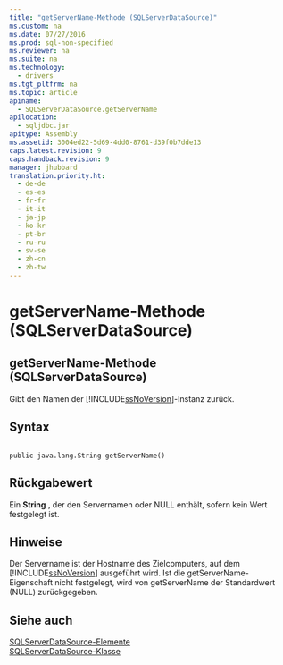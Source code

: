 ```yaml
---
title: "getServerName-Methode (SQLServerDataSource)"
ms.custom: na
ms.date: 07/27/2016
ms.prod: sql-non-specified
ms.reviewer: na
ms.suite: na
ms.technology: 
  - drivers
ms.tgt_pltfrm: na
ms.topic: article
apiname: 
  - SQLServerDataSource.getServerName
apilocation: 
  - sqljdbc.jar
apitype: Assembly
ms.assetid: 3004ed22-5d69-4dd0-8761-d39f0b7dde13
caps.latest.revision: 9
caps.handback.revision: 9
manager: jhubbard
translation.priority.ht: 
  - de-de
  - es-es
  - fr-fr
  - it-it
  - ja-jp
  - ko-kr
  - pt-br
  - ru-ru
  - sv-se
  - zh-cn
  - zh-tw
---
```

# getServerName-Methode (SQLServerDataSource)
    
## getServerName\-Methode \(SQLServerDataSource\)  
 Gibt den Namen der [!INCLUDE[ssNoVersion](../content/includes/ssNoVersion_md.md)]\-Instanz zurück.  
  
## Syntax  
  
```  
  
public java.lang.String getServerName()  
```  
  
## Rückgabewert  
 Ein **String** , der den Servernamen oder NULL enthält, sofern kein Wert festgelegt ist.  
  
## Hinweise  
 Der Servername ist der Hostname des Zielcomputers, auf dem [!INCLUDE[ssNoVersion](../content/includes/ssNoVersion_md.md)] ausgeführt wird. Ist die getServerName\-Eigenschaft nicht festgelegt, wird von getServerName der Standardwert \(NULL\) zurückgegeben.  
  
## Siehe auch  
 [SQLServerDataSource-Elemente](../content/SQLServerDataSource-Members.md)   
 [SQLServerDataSource-Klasse](../content/SQLServerDataSource-Class.md)  
  
  